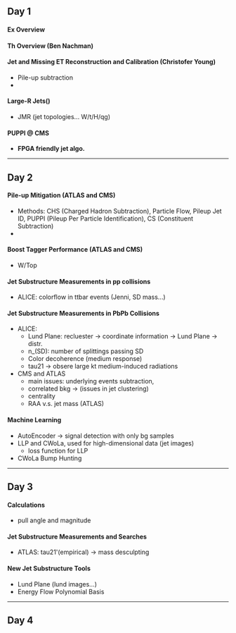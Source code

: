 ## Day 1

#### Ex Overview

#### Th Overview (Ben Nachman)

#### Jet and Missing ET Reconstruction and Calibration (Christofer Young)
* Pile-up subtraction
* 

#### Large-R Jets()
* JMR (jet topologies... W/t/H/qg)

#### PUPPI @ CMS
* **FPGA friendly jet algo.**

-----
## Day 2
#### Pile-up Mitigation (ATLAS and CMS)
* Methods: CHS (Charged Hadron Subtraction), Particle Flow, Pileup Jet ID, PUPPI (Pileup Per Particle Identification), CS (Constituent Subtraction)
* 

#### Boost Tagger Performance (ATLAS and CMS)
* W/Top

#### Jet Substructure Measurements in pp collisions
* ALICE: colorflow in ttbar events (Jenni, SD mass...)

#### Jet Substructure Measurements in PbPb Collisions
* ALICE:
  * Lund Plane: recluester -> coordinate information -> Lund Plane -> distr.
  * n_(SD): number of splittings passing SD
  * Color decoherence (medium response)
  * tau21 -> obsere large kt medium-induced radiations 
* CMS and ATLAS
  * main issues: underlying events subtraction, 
  * correlated bkg -> (issues in jet clustering)
  * centrality
  * RAA v.s. jet mass (ATLAS)

#### Machine Learning
* AutoEncoder -> signal detection with only bg samples
* LLP and CWoLa, used for high-dimensional data (jet images)
  * loss function for LLP
* CWoLa Bump Hunting

-----
## Day 3

#### Calculations
* pull angle and magnitude

#### Jet Substructure Measurements and Searches
* ATLAS: tau21'(empirical) -> mass desculpting

#### New Jet Substructure Tools
* Lund Plane (lund images...)
* Energy Flow Polynomial Basis

-----
## Day 4
